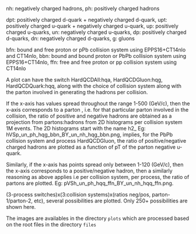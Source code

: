 nh: negatively charged hadrons, ph: positively charged hadrons

dpt: positively charged d-quark + negatively charged d-quark, 
upt: positively charged u-quark + negatively charged u-quark, 
up: positively charged u-quarks, un: negatively charged u-quarks, 
dp: positively charged d-quarks, dn: negatively charged d-quarks, 
g: gluons

bfn: bound and free proton or pPb collision system using EPPS16+CT14nlo and CT14nlo, 
bbn: bound and bound proton or PbPb collision system using EPPS16+CT14nlo, 
ffn: free and free proton or pp collision system using CT14nlo

A plot can have the switch HardQCDAll:hqa, HardQCDGluon:hqg, HardQCDQuark:hqq, along with the choice of collision system along with the parton involved in generating the hadrons per collision. 


If the x-axis has values spread throughout the range 1-500 (GeV/c), then the x-axis corresponds to a parton , i.e. for that particular parton involved in the collision, the ratio of positive and negative hadrons are obtained as a projection from partons:hadrons from 2D histograms per collision system 1M events. The 2D histograms start with the name h2\_
Eg:  hVSp_un_ph_hqg_bbn_BY_un_nh_hqg_bbn.png, implies, for the PbPb collision system and process HardQCDGluon, the ratio of positive/negative charged hadrons are plotted as a function of pT of the parton negative u-quark. 

Similarly, if the x-axis has points spread only between 1-120 (GeV/c), then the x-axis corresponds to a positive/negative hadron, then a similarly reasoning as above applies i.e per collision system, per process, the ratio of partons are plotted. Eg: pVSh_un_ph_hqq_ffn_BY_un_nh_hqq_ffn.png. 

(3-process switches)x(3:collision systems)x(ratios neg/pos, parton-1/parton-2, etc), several possibilities are plotted. Only 250+ possibilities are shown here.

The images are availables in the directory `plots` which are processed based on the root files in the directory `files`
